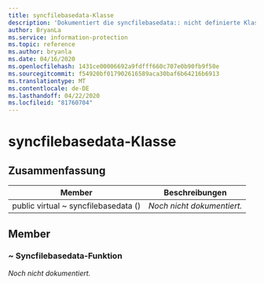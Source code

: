 ```yaml
---
title: syncfilebasedata-Klasse
description: 'Dokumentiert die syncfilebasedata:: nicht definierte Klasse des Microsoft Information Protection (MIP) SDK.'
author: BryanLa
ms.service: information-protection
ms.topic: reference
ms.author: bryanla
ms.date: 04/16/2020
ms.openlocfilehash: 1431ce00006692a9fdfff660c707e0b90fb9f50e
ms.sourcegitcommit: f54920bf017902616589aca30baf6b64216b6913
ms.translationtype: MT
ms.contentlocale: de-DE
ms.lasthandoff: 04/22/2020
ms.locfileid: "81760704"
---
```

# <a name="class-syncfilebasedata"></a>syncfilebasedata-Klasse 
  
## <a name="summary"></a>Zusammenfassung
 Member                        | Beschreibungen                                
--------------------------------|---------------------------------------------
public virtual ~ syncfilebasedata ()  | _Noch nicht dokumentiert._
  
## <a name="members"></a>Member
  
### <a name="syncfilebasedata-function"></a>~ Syncfilebasedata-Funktion
_Noch nicht dokumentiert._

